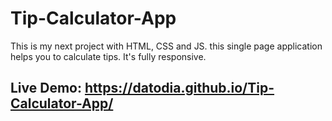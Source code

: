 ﻿# Tip-Calculator-App
This is my next project with HTML, CSS and JS. this single page application helps you to calculate tips. It's fully responsive.
## Live Demo: https://datodia.github.io/Tip-Calculator-App/
